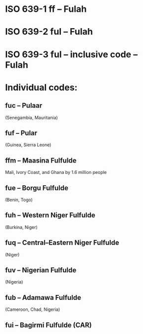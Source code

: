 # ISO 639-1	ff – Fulah
# ISO 639-2	ful – Fulah
# ISO 639-3	ful – inclusive code – Fulah
# Individual codes:
## fuc – Pulaar 
(Senegambia, Mauritania)
## fuf – Pular 
(Guinea, Sierra Leone)
## ffm – Maasina Fulfulde 
Mali, Ivory Coast, and Ghana by 1.6 million people
## fue – Borgu Fulfulde 
(Benin, Togo)
## fuh – Western Niger Fulfulde 
(Burkina, Niger)
## fuq – Central–Eastern Niger Fulfulde 
(Niger)
## fuv – Nigerian Fulfulde 
(Nigeria)
## fub – Adamawa Fulfulde 
(Cameroon, Chad, Nigeria)
## fui – Bagirmi Fulfulde (CAR)